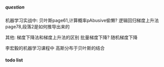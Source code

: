 ##### question
机器学习实战中:
贝叶斯page61,计算概率pAbusive偷懒?
逻辑回归梯度上升法page78,段落2是如何推导出来的

其他:
梯度下降法和梯度上升法的区别
批量梯度下降?
随机梯度下降


李宏毅的机器学习课程中
高斯分布于贝叶斯的结合

#### todo list
